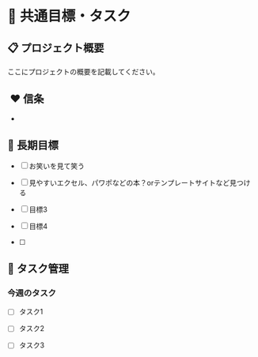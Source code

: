 # 🎨 共通目標・タスク

## 📋 プロジェクト概要
ここにプロジェクトの概要を記載してください。

##  ❤️ 信条

- 

## 🎯 長期目標

- [ ] お笑いを見て笑う

- [ ] 見やすいエクセル、パワポなどの本？orテンプレートサイトなど見つける

- [ ] 目標3

- [ ] 目標4

- [ ] 

## 📝 タスク管理

### 今週のタスク

- [ ] タスク1

- [ ] タスク2

- [ ] タスク3
